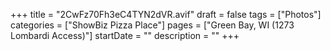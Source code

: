 +++
title = "2CwFz70Fh3eC4TYN2dVR.avif"
draft = false
tags = ["Photos"]
categories = ["ShowBiz Pizza Place"]
pages = ["Green Bay, WI (1273 Lombardi Access)"]
startDate = ""
description = ""
+++
